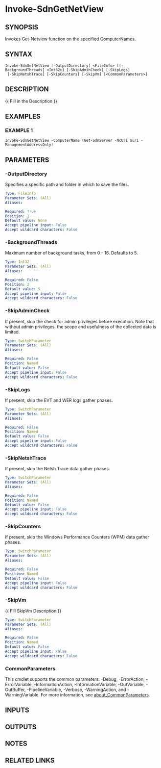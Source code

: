 # Invoke-SdnGetNetView

## SYNOPSIS
Invokes Get-Netview function on the specified ComputerNames.

## SYNTAX

```
Invoke-SdnGetNetView [-OutputDirectory] <FileInfo> [[-BackgroundThreads] <Int32>] [-SkipAdminCheck] [-SkipLogs]
 [-SkipNetshTrace] [-SkipCounters] [-SkipVm] [<CommonParameters>]
```

## DESCRIPTION
{{ Fill in the Description }}

## EXAMPLES

### EXAMPLE 1
```
Invoke-SdnGetNetView -ComputerName (Get-SdnServer -NcUri $uri -ManagementAddressOnly)
```

## PARAMETERS

### -OutputDirectory
Specifies a specific path and folder in which to save the files.

```yaml
Type: FileInfo
Parameter Sets: (All)
Aliases:

Required: True
Position: 1
Default value: None
Accept pipeline input: False
Accept wildcard characters: False
```

### -BackgroundThreads
Maximum number of background tasks, from 0 - 16.
Defaults to 5.

```yaml
Type: Int32
Parameter Sets: (All)
Aliases:

Required: False
Position: 2
Default value: 5
Accept pipeline input: False
Accept wildcard characters: False
```

### -SkipAdminCheck
If present, skip the check for admin privileges before execution.
Note that without admin privileges, the scope and
usefulness of the collected data is limited.

```yaml
Type: SwitchParameter
Parameter Sets: (All)
Aliases:

Required: False
Position: Named
Default value: False
Accept pipeline input: False
Accept wildcard characters: False
```

### -SkipLogs
If present, skip the EVT and WER logs gather phases.

```yaml
Type: SwitchParameter
Parameter Sets: (All)
Aliases:

Required: False
Position: Named
Default value: False
Accept pipeline input: False
Accept wildcard characters: False
```

### -SkipNetshTrace
If present, skip the Netsh Trace data gather phases.

```yaml
Type: SwitchParameter
Parameter Sets: (All)
Aliases:

Required: False
Position: Named
Default value: False
Accept pipeline input: False
Accept wildcard characters: False
```

### -SkipCounters
If present, skip the Windows Performance Counters (WPM) data gather phases.

```yaml
Type: SwitchParameter
Parameter Sets: (All)
Aliases:

Required: False
Position: Named
Default value: False
Accept pipeline input: False
Accept wildcard characters: False
```

### -SkipVm
{{ Fill SkipVm Description }}

```yaml
Type: SwitchParameter
Parameter Sets: (All)
Aliases:

Required: False
Position: Named
Default value: False
Accept pipeline input: False
Accept wildcard characters: False
```

### CommonParameters
This cmdlet supports the common parameters: -Debug, -ErrorAction, -ErrorVariable, -InformationAction, -InformationVariable, -OutVariable, -OutBuffer, -PipelineVariable, -Verbose, -WarningAction, and -WarningVariable. For more information, see [about_CommonParameters](http://go.microsoft.com/fwlink/?LinkID=113216).

## INPUTS

## OUTPUTS

## NOTES

## RELATED LINKS
